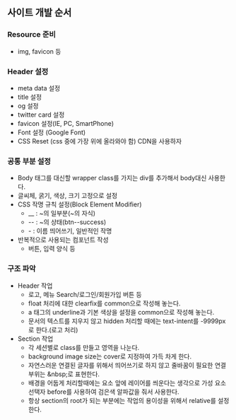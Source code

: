 ## 사이트 개발 순서
### Resource 준비
* img, favicon 등

### Header 설정
* meta data 설정
* title 설정
* og 설정
* twitter card 설정
* favicon 설정(IE, PC, SmartPhone)
* Font 설정 (Google Font)
* CSS Reset (css 중에 가장 위에 올라와야 함) CDN을 사용하자

### 공통 부분 설정
* Body 태그를 대신할 wrapper class를 가지는 div를 추가해서 body대신 사용한다.
* 글씨체, 굵기, 색상, 크기 고정으로 설정
* CSS 작명 규칙 설정(Block Element Modifier)
    * __ : ~의 일부분(~의 자식)
    * -- : ~의 상태(btn--success)
    * \- : 이름 띄어쓰기, 일반적인 작명 
* 반복적으로 사용되는 컴포넌트 작성
    * 버튼, 입력 양식 등

### 구조 파악
* Header 작업
    * 로고, 메뉴 Search/로그인/회원가입 버튼 등
    * float 처리에 대한 clearfix를 common으로 작성해 놓는다.
    * a 태그의 underline과 기본 색상을 설정을 common으로 작성해 놓는다.
    * 문서의 텍스트를 지우지 않고 hidden 처리할 때에는 text-intent를 -9999px로 한다.(로고 처리)
* Section 작업
    * 각 세션별로 class를 만들고 영역을 나눈다.
    * background image size는 cover로 지정하여 가득 차게 한다.
    * 자연스러운 연결된 글자를 위해서 띄어쓰기로 하지 않고 줄바꿈이 필요한 연결부위는 \&nbsp;로 표현한다.
    * 배경을 어둡게 처리할때에는 요소 앞에 레이어를 씌운다는 생각으로 가성 요소 선택자 before를 사용하여 검은색 알파값을 줘서 사용한다.
    * 항상 section의 root가 되는 부분에는 작업의 용이성을 위해서 relative를 설정한다.
  


